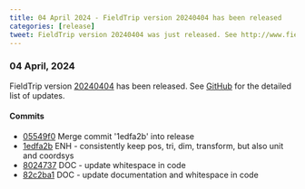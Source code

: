 ```yaml
---
title: 04 April 2024 - FieldTrip version 20240404 has been released
categories: [release]
tweet: FieldTrip version 20240404 was just released. See http://www.fieldtriptoolbox.org/#04-april-2024
---
```


### 04 April, 2024

FieldTrip version [20240404](http://github.com/fieldtrip/fieldtrip/releases/tag/20240404) has been released.
See [GitHub](https://github.com/fieldtrip/fieldtrip/compare/20240328...20240404) for the detailed list of updates.

#### Commits

- [05549f0](http://github.com/fieldtrip/fieldtrip/commit/05549f0) Merge commit '1edfa2b' into release
- [1edfa2b](http://github.com/fieldtrip/fieldtrip/commit/1edfa2b) ENH - consistently keep pos, tri, dim, transform, but also unit and coordsys
- [8024737](http://github.com/fieldtrip/fieldtrip/commit/8024737) DOC - update whitespace in code
- [82c2ba1](http://github.com/fieldtrip/fieldtrip/commit/82c2ba1) DOC - update documentation and whitespace in code
